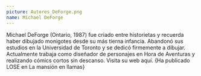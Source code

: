 ```yaml
---
picture: Autores_DeForge.png
name: Michael DeForge
---
```


Michael DeForge (Ontario, 1987) fue criado entre historietas y recuerda haber dibujado monigotes desde su más tierna infancia. Abandonó sus estudios en la Universidad de Toronto y se dedicó firmemente a dibujar. Actualmente trabaja como diseñador de personajes en Hora de Aventuras y realizando cómics cortos sin descanso. Visita su web aquí. {Ha publicado LOSE en La mansión en llamas}
